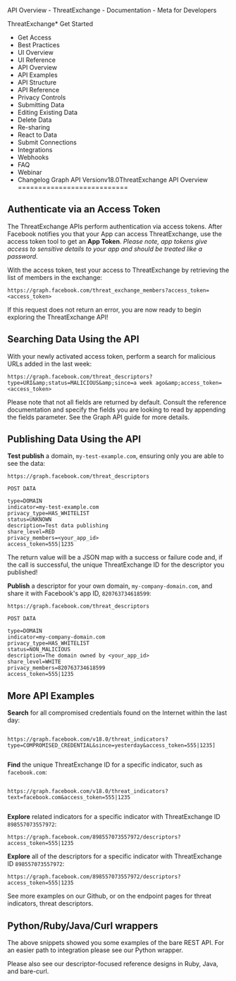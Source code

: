 
API Overview - ThreatExchange - Documentation - Meta for Developers











ThreatExchange* Get Started
* Get Access
* Best Practices
* UI Overview
* UI Reference
* API Overview
* API Examples
* API Structure
* API Reference
* Privacy Controls
* Submitting Data
* Editing Existing Data
* Delete Data
* Re-sharing
* React to Data
* Submit Connections
* Integrations
* Webhooks
* FAQ
* Webinar
* Changelog
Graph API Versionv18.0ThreatExchange API Overview
===========================

Authenticate via an Access Token
--------------------------------

The ThreatExchange APIs perform authentication via access tokens. After Facebook notifies you that your App can access ThreatExchange, use the access token tool to get an **App Token**. *Please note, app tokens give access to sensitive details to your app and should be treated like a password.*

With the access token, test your access to ThreatExchange by retrieving the list of members in the exchange:


```
https://graph.facebook.com/threat_exchange_members?access_token=<access_token>
```
If this request does not return an error, you are now ready to begin exploring the ThreatExchange API!

Searching Data Using the API
----------------------------

With your newly activated access token, perform a search for malicious URLs added in the last week:


```
https://graph.facebook.com/threat_descriptors?type=URI&amp;status=MALICIOUS&amp;since=a week ago&amp;access_token=<access_token>
```
Please note that not all fields are returned by default. Consult the reference documentation and specify the fields you are looking to read by appending the fields parameter. See the Graph API guide for more details.

Publishing Data Using the API
-----------------------------

**Test publish** a domain, `my-test-example.com`, ensuring only you are able to see the data:


```
https://graph.facebook.com/threat_descriptors

POST DATA

type=DOMAIN
indicator=my-test-example.com
privacy_type=HAS_WHITELIST
status=UNKNOWN
description=Test data publishing
share_level=RED
privacy_members=<your_app_id>
access_token=555|1235
```
The return value will be a JSON map with a success or failure code and, if the call is successful, the unique ThreatExchange ID for the descriptor you published!

**Publish** a descriptor for your own domain, `my-company-domain.com`, and share it with Facebook's app ID, `820763734618599`:


```
https://graph.facebook.com/threat_descriptors

POST DATA

type=DOMAIN
indicator=my-company-domain.com
privacy_type=HAS_WHITELIST
status=NON_MALICIOUS
description=The domain owned by <your_app_id>
share_level=WHITE
privacy_members=820763734618599
access_token=555|1235
```
More API Examples
-----------------

**Search** for all compromised credentials found on the Internet within the last day:
 


```

https://graph.facebook.com/v18.0/threat_indicators?type=COMPROMISED_CREDENTIAL&since=yesterday&access_token=555|1235]
        
```
**Find** the unique ThreatExchange ID for a specific indicator, such as `facebook.com`:


```

https://graph.facebook.com/v18.0/threat_indicators?text=facebook.com&access_token=555|1235
        
```
**Explore** related indicators for a specific indicator with ThreatExchange ID `898557073557972`:


```
https://graph.facebook.com/898557073557972/descriptors?access_token=555|1235
```
**Explore** all of the descriptors for a specific indicator with ThreatExchange ID `898557073557972`:


```
https://graph.facebook.com/898557073557972/descriptors?access_token=555|1235
```
See more examples on our Github, or on the endpoint pages for threat indicators, threat descriptors.

Python/Ruby/Java/Curl wrappers
------------------------------

The above snippets showed you some examples of the bare REST API. For an easier path to integration please see our Python wrapper.
 


 
 Please also see our descriptor-focused reference designs in Ruby, Java, and
bare-curl. 
 
 

































 
